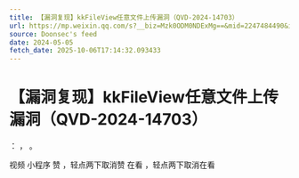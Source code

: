 ```yaml
---
title: 【漏洞复现】kkFileView任意文件上传漏洞（QVD-2024-14703）
url: https://mp.weixin.qq.com/s?__biz=Mzk0ODM0NDExMg==&mid=2247484490&idx=1&sn=a50dabe0455f0b8e89575b0a8947fb1d
source: Doonsec's feed
date: 2024-05-05
fetch_date: 2025-10-06T17:14:32.093433
---
```


# 【漏洞复现】kkFileView任意文件上传漏洞（QVD-2024-14703）

：
，
。

视频
小程序
赞
，轻点两下取消赞
在看
，轻点两下取消在看